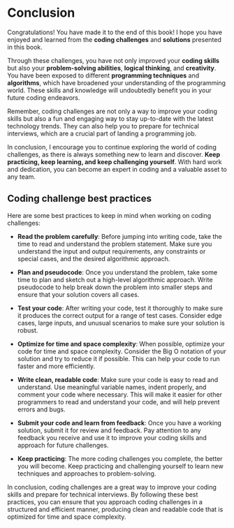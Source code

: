 # Conclusion

Congratulations! You have made it to the end of this book! I hope you have enjoyed and learned from the **coding challenges** and **solutions** presented in this book.

Through these challenges, you have not only improved your **coding skills** but also your **problem-solving abilities**, **logical thinking**, and **creativity**. You have been exposed to different **programming techniques** and **algorithms**, which have broadened your understanding of the programming world. These skills and knowledge will undoubtedly benefit you in your future coding endeavors.

Remember, coding challenges are not only a way to improve your coding skills but also a fun and engaging way to stay up-to-date with the latest technology trends. They can also help you to prepare for technical interviews, which are a crucial part of landing a programming job.

In conclusion, I encourage you to continue exploring the world of coding challenges, as there is always something new to learn and discover. **Keep practicing, keep learning, and keep challenging yourself**. With hard work and dedication, you can become an expert in coding and a valuable asset to any team.

## Coding challenge best practices
Here are some best practices to keep in mind when working on coding challenges:

* **Read the problem carefully**: Before jumping into writing code, take the time to read and understand the problem statement. Make sure you understand the input and output requirements, any constraints or special cases, and the desired algorithmic approach.

* **Plan and pseudocode**: Once you understand the problem, take some time to plan and sketch out a high-level algorithmic approach. Write pseudocode to help break down the problem into smaller steps and ensure that your solution covers all cases.

* **Test your code**: After writing your code, test it thoroughly to make sure it produces the correct output for a range of test cases. Consider edge cases, large inputs, and unusual scenarios to make sure your solution is robust.

* **Optimize for time and space complexity**: When possible, optimize your code for time and space complexity. Consider the Big O notation of your solution and try to reduce it if possible. This can help your code to run faster and more efficiently.

* **Write clean, readable code**: Make sure your code is easy to read and understand. Use meaningful variable names, indent properly, and comment your code where necessary. This will make it easier for other programmers to read and understand your code, and will help prevent errors and bugs.

* **Submit your code and learn from feedback**: Once you have a working solution, submit it for review and feedback. Pay attention to any feedback you receive and use it to improve your coding skills and approach for future challenges.

* **Keep practicing**: The more coding challenges you complete, the better you will become. Keep practicing and challenging yourself to learn new techniques and approaches to problem-solving.

In conclusion, coding challenges are a great way to improve your coding skills and prepare for technical interviews. By following these best practices, you can ensure that you approach coding challenges in a structured and efficient manner, producing clean and readable code that is optimized for time and space complexity.
